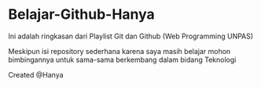 # Belajar-Github-Hanya

Ini adalah ringkasan dari Playlist Git dan Github (Web Programming UNPAS)

Meskipun isi repository sederhana karena saya masih belajar mohon bimbingannya untuk sama-sama berkembang dalam bidang Teknologi

Created @Hanya
